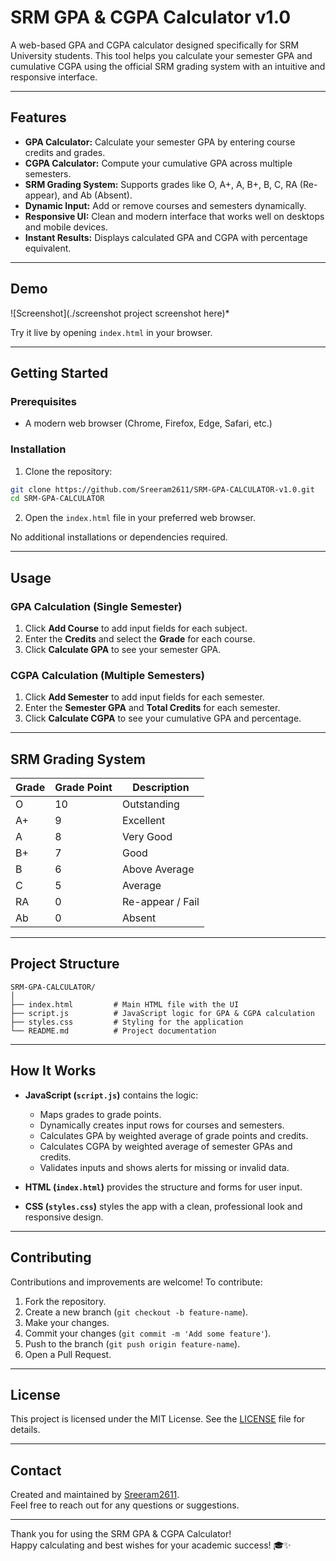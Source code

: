 # SRM GPA & CGPA Calculator v1.0

A web-based GPA and CGPA calculator designed specifically for SRM University students. This tool helps you calculate your semester GPA and cumulative CGPA using the official SRM grading system with an intuitive and responsive interface.

---

## Features

- **GPA Calculator:** Calculate your semester GPA by entering course credits and grades.
- **CGPA Calculator:** Compute your cumulative GPA across multiple semesters.
- **SRM Grading System:** Supports grades like O, A+, A, B+, B, C, RA (Re-appear), and Ab (Absent).
- **Dynamic Input:** Add or remove courses and semesters dynamically.
- **Responsive UI:** Clean and modern interface that works well on desktops and mobile devices.
- **Instant Results:** Displays calculated GPA and CGPA with percentage equivalent.

---

## Demo

![Screenshot](./screenshot project screenshot here)*

Try it live by opening `index.html` in your browser.

---

## Getting Started

### Prerequisites

- A modern web browser (Chrome, Firefox, Edge, Safari, etc.)

### Installation

1. Clone the repository:

```bash
git clone https://github.com/Sreeram2611/SRM-GPA-CALCULATOR-v1.0.git
cd SRM-GPA-CALCULATOR
```

2. Open the `index.html` file in your preferred web browser.

No additional installations or dependencies required.

---

## Usage

### GPA Calculation (Single Semester)

1. Click **Add Course** to add input fields for each subject.
2. Enter the **Credits** and select the **Grade** for each course.
3. Click **Calculate GPA** to see your semester GPA.

### CGPA Calculation (Multiple Semesters)

1. Click **Add Semester** to add input fields for each semester.
2. Enter the **Semester GPA** and **Total Credits** for each semester.
3. Click **Calculate CGPA** to see your cumulative GPA and percentage.

---

## SRM Grading System

| Grade | Grade Point | Description          |
|-------|-------------|----------------------|
| O     | 10          | Outstanding          |
| A+    | 9           | Excellent            |
| A     | 8           | Very Good            |
| B+    | 7           | Good                 |
| B     | 6           | Above Average        |
| C     | 5           | Average              |
| RA    | 0           | Re-appear / Fail     |
| Ab    | 0           | Absent               |

---

## Project Structure

```
SRM-GPA-CALCULATOR/
│
├── index.html         # Main HTML file with the UI
├── script.js          # JavaScript logic for GPA & CGPA calculation
├── styles.css         # Styling for the application
└── README.md          # Project documentation
```

---

## How It Works

- **JavaScript (`script.js`)** contains the logic:
  - Maps grades to grade points.
  - Dynamically creates input rows for courses and semesters.
  - Calculates GPA by weighted average of grade points and credits.
  - Calculates CGPA by weighted average of semester GPAs and credits.
  - Validates inputs and shows alerts for missing or invalid data.
  
- **HTML (`index.html`)** provides the structure and forms for user input.

- **CSS (`styles.css`)** styles the app with a clean, professional look and responsive design.

---

## Contributing

Contributions and improvements are welcome! To contribute:

1. Fork the repository.
2. Create a new branch (`git checkout -b feature-name`).
3. Make your changes.
4. Commit your changes (`git commit -m 'Add some feature'`).
5. Push to the branch (`git push origin feature-name`).
6. Open a Pull Request.

---

## License

This project is licensed under the MIT License. See the [LICENSE](LICENSE) file for details.

---

## Contact

Created and maintained by [Sreeram2611](https://github.com/Sreeram2611).  
Feel free to reach out for any questions or suggestions.

---

Thank you for using the SRM GPA & CGPA Calculator!  
Happy calculating and best wishes for your academic success! 🎓✨
